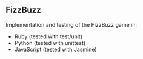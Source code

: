 ## FizzBuzz

Implementation and testing of the FizzBuzz game in:

* Ruby (tested with test/unit)
* Python (tested with unittest)
* JavaScript (tested with Jasmine)